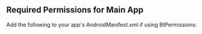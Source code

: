 ## Required Permissions for Main App

Add the following to your app's AndroidManifest.xml if using BtPermissions:

<uses-permission android:name="android.permission.BLUETOOTH_CONNECT" />
<uses-permission android:name="android.permission.BLUETOOTH_SCAN"
    android:usesPermissionFlags="neverForLocation" />
<uses-permission android:name="android.permission.BLUETOOTH"
    android:maxSdkVersion="30" />
<uses-permission android:name="android.permission.BLUETOOTH_ADMIN"
    android:maxSdkVersion="30" />
<uses-permission android:name="android.permission.ACCESS_FINE_LOCATION" />
<uses-permission android:name="android.permission.ACCESS_COARSE_LOCATION" />
